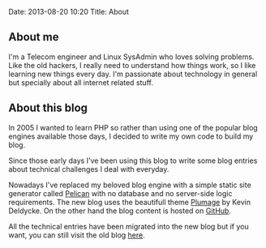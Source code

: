 Date: 2013-08-20 10:20
Title: About

## About me

I'm a Telecom engineer and Linux SysAdmin who loves solving problems. Like the old hackers, I really need to understand how things work, so I like learning new things every day. I'm passionate about technology in general but specially about all internet related stuff.

## About this blog

In 2005 I wanted to learn PHP so rather than using one of the popular blog engines available those days, I decided to write my own code to build my blog. 

Since those early days I've been using this blog to write some blog entries about technical challenges I deal with everyday. 

Nowadays I've replaced my beloved blog engine with a simple static site generator called [Pelican](http://getpelican.com) with no database and no server-side logic requirements.
The new blog uses the beautifull theme [Plumage](https://github.com/kdeldycke/plumage) by Kevin Deldycke. On the other hand the blog content is hosted on [GitHub](https://github.com/frommelmak/blog).

All the technical entries have been migrated into the new blog but if you want, you can still visit the old blog [here](http://old.frommelmak.com).
